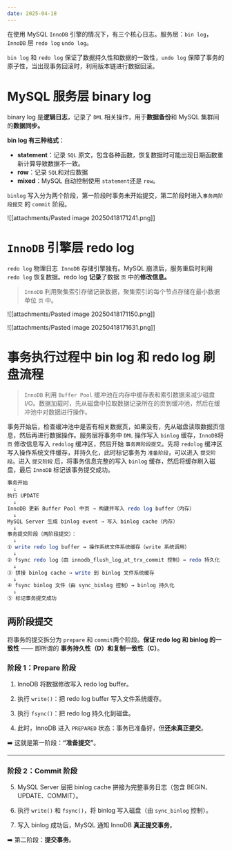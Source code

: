```yaml
---
date: 2025-04-18
---
```

在使用 MySQL `InnoDB` 引擎的情况下，有三个核心日志。服务层：`bin log`，`InnoDB` 层 `redo log` `undo log`。

`bin log` 和 `redo log` 保证了数据持久性和数据的一致性，`undo log` 保障了事务的原子性，当出现事务回滚时，利用版本链进行数据回滚。

# MySQL 服务层 binary log

binary log 是**逻辑日志**，记录了 `DML` 相关操作，用于**数据备份**和 MySQL 集群间的**数据同步。**

**bin log 有三种格式**：

- **statement**：记录 `SQL` 原文，包含各种函数，恢复数据时可能出现日期函数重新计算导致数据不一致。
- **row**：记录 `SQL`和对应数据
- **mixed**：MySQL 自动控制使用 `statement`还是 `row`。

`binlog` 写入分为两个阶段，第一阶段时事务未开始提交，第二阶段时进入`事务两阶段提交` 的 `commit` 阶段。

![[attachments/Pasted image 20250418171241.png]]

# `InnoDB` 引擎层 redo log

`redo log` 物理日志  `InnoDB` 存储引擎独有。MySQL 崩溃后，服务重启时利用 `redo log` 恢复数据。redo log **记录**了数据 `页` 中的**修改信息。**

>`InnoDB` 利用聚集索引存储记录数据，聚集索引的每个节点存储在最小数据单位 `页` 中。

![[attachments/Pasted image 20250418171150.png]]

![[attachments/Pasted image 20250418171631.png]]

# 事务执行过程中 bin log 和 redo log 刷盘流程

> `InnoDB` 利用 `Buffer Pool` 缓冲池在内存中缓存表和索引数据来减少磁盘 I/O。数据加载时，先从磁盘中拉取数据记录所在的页到缓冲池，然后在缓冲池中对数据进行操作。

事务开始后，检查缓冲池中是否有相关数据页，如果没有，先从磁盘读取数据页信息，然后再进行数据操作。服务层将事务中 `DML` 操作写入 `binlog` 缓存，`InnoDB`将 `页` 修改信息写入 `redolog` 缓冲区，然后开始 `事务两阶段提交`。先将 `redolog` 缓冲区写入操作系统文件缓存，并持久化，此时标记事务为 `准备阶段`，可以进入 `提交阶段`。进入 `提交阶段` 后，将事务信息完整的写入 `binlog` 缓存，然后将缓存刷入磁盘，最后 `InnoDB` 标记该事务提交成功。

```perl
事务开始
  ↓
执行 UPDATE
  ↓
InnoDB 更新 Buffer Pool 中页 → 构建并写入 redo log buffer（内存）
  ↓
MySQL Server 生成 binlog event → 写入 binlog cache（内存）
  ↓
事务提交阶段（两阶段提交）：
  ↓
① write redo log buffer → 操作系统文件系统缓存（write 系统调用）
  ↓
② fsync redo log（由 innodb_flush_log_at_trx_commit 控制）→ redo 持久化
  ↓
③ 拼接 binlog cache → write 到 binlog 文件系统缓存
  ↓
④ fsync binlog 文件（由 sync_binlog 控制）→ binlog 持久化
  ↓
⑤ 标记事务提交成功

```

## 两阶段提交

将事务的提交拆分为 `prepare` 和 `commit`两个阶段。**保证 redo log 和 binlog 的一致性** —— 即所谓的 **事务持久性（D）和复制一致性（C）**。

### **阶段 1：Prepare 阶段**

1. InnoDB 将数据修改写入 redo log buffer。
    
2. 执行 `write()`：把 redo log buffer 写入文件系统缓存。
    
3. 执行 `fsync()`：把 redo log 持久化到磁盘。
    
4. 此时，InnoDB 进入 `PREPARED` 状态：事务已准备好，但**还未真正提交**。
    

➡️ 这就是第一阶段：**“准备提交”**。

---

### **阶段 2：Commit 阶段**

5. MySQL Server 层把 binlog cache 拼接为完整事务日志（包含 BEGIN、UPDATE、COMMIT）。
    
6. 执行 `write()` 和 `fsync()`，将 binlog 写入磁盘（由 `sync_binlog` 控制）。
    
7. 写入 binlog 成功后，MySQL 通知 InnoDB **真正提交事务**。
    

➡️ 第二阶段：**提交事务**。

